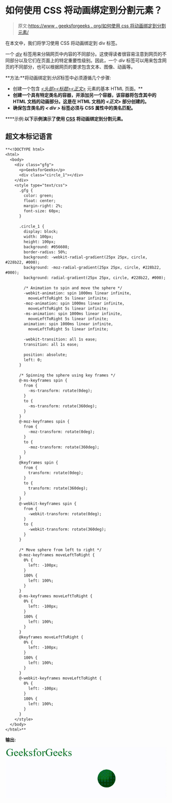 # 如何使用 CSS 将动画绑定到分割元素？

> 原文:[https://www . geeksforgeeks . org/如何使用 css 将动画绑定到分割元素/](https://www.geeksforgeeks.org/how-to-bind-an-animation-to-a-division-element-using-css/)

在本文中，我们将学习使用 CSS 将动画绑定到 div 标签。

一个 [*div*](https://www.geeksforgeeks.org/div-tag-html/) 标签用来分隔网页中内容的不同部分。这使得读者很容易注意到网页的不同部分以及它们在页面上的特定重要性级别。因此，一个 *div* 标签可以用来包含网页的不同部分，也可以根据网页的要求包含文本、图像、动画等。

**方法:**将动画绑定到*分区*标签中必须遵循几个步骤:

*   创建一个包含 [*<头部>*](https://www.geeksforgeeks.org/html-head-tag/)*[*<标题>*](https://www.geeksforgeeks.org/html-title-tag/)*[*<正文>*](https://www.geeksforgeeks.org/html-body-tag/) 元素的基本 HTML 页面。**
*   **创建一个具有特定类名的容器，并添加另一个容器，该容器将包含其中的 HTML 文档的动画部分。这是在 HTML 文档的 *<正文>* 部分创建的。**
*   **确保包含类名的 *< div >* 标签必须与 CSS 属性中的类名匹配。**

****示例:**以下示例演示了使用 [CSS](https://www.geeksforgeeks.org/css-tutorials/) 将动画绑定到分割元素。**

## **超文本标记语言**

```
**<!DOCTYPE html>
<html>
  <body>
    <div class="gfg">
      <p>GeeksforGeeks</p>
      <div class="circle_1"></div>
    </div>
    <style type="text/css">
      .gfg {
        color: green;
        float: center;
        margin-right: 2%;
        font-size: 60px;
      }

      .circle_1 {
        display: block;
        width: 100px;
        height: 100px;
        background: #056608;
        border-radius: 50%;
        background: -webkit-radial-gradient(25px 25px, circle, #228b22, #000);
        background: -moz-radial-gradient(25px 25px, circle, #228b22, #000);
        background: radial-gradient(25px 25px, circle, #228b22, #000);

        /* Animation to spin and move the sphere */
        -webkit-animation: spin 1000ms linear infinite,
          moveLeftToRight 5s linear infinite;
        -moz-animation: spin 1000ms linear infinite,
          moveLeftToRight 5s linear infinite;
        -ms-animation: spin 1000ms linear infinite,
          moveLeftToRight 5s linear infinite;
        animation: spin 1000ms linear infinite,
          moveLeftToRight 5s linear infinite;

        -webkit-transition: all 1s ease;
        transition: all 1s ease;

        position: absolute;
        left: 0;
      }

      /* Spinning the sphere using key frames */
      @-ms-keyframes spin {
        from {
          -ms-transform: rotate(0deg);
        }
        to {
          -ms-transform: rotate(360deg);
        }
      }
      @-moz-keyframes spin {
        from {
          -moz-transform: rotate(0deg);
        }
        to {
          -moz-transform: rotate(360deg);
        }
      }
      @keyframes spin {
        from {
          transform: rotate(0deg);
        }
        to {
          transform: rotate(360deg);
        }
      }
      @-webkit-keyframes spin {
        from {
          -webkit-transform: rotate(0deg);
        }
        to {
          -webkit-transform: rotate(360deg);
        }
      }

      /* Move sphere from left to right */
      @-moz-keyframes moveLeftToRight {
        0% {
          left: -100px;
        }
        100% {
          left: 100%;
        }
      }
      @-ms-keyframes moveLeftToRight {
        0% {
          left: -100px;
        }
        100% {
          left: 100%;
        }
      }
      @keyframes moveLeftToRight {
        0% {
          left: -100px;
        }
        100% {
          left: 100%;
        }
      }
      @-webkit-keyframes moveLeftToRight {
        0% {
          left: -100px;
        }
        100% {
          left: 100%;
        }
      }
    </style>
  </body>
</html>**
```

****输出:****

**![](img/2385c9fb974b703a3ddbf24619c7dfaa.png)**